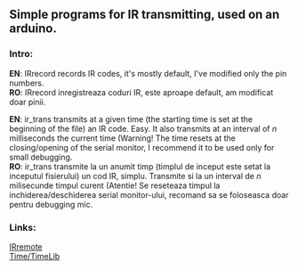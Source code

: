 ## Simple programs for IR transmitting, used on an arduino.

### Intro:
**EN**: IRrecord records IR codes, it's mostly default, I've modified only the pin numbers. <br>
**RO**: IRrecord inregistreaza coduri IR, este aproape default, am modificat doar pinii. <br>

**EN**: ir_trans transmits at a given time (the starting time is set at the beginning of the file) an IR code. Easy. It also transmits at an interval of *n* milliseconds the current time (Warning! The time resets at the closing/opening of the serial monitor, I recommend it to be used only for small debugging. <br>
**RO**: ir_trans transmite la un anumit timp (timplul de inceput este setat la inceputul fisierului) un cod IR, simplu. Transmite si la un interval de *n* milisecunde timpul curent (Atentie! Se reseteaza timpul la inchiderea/deschiderea serial monitor-ului, recomand sa se foloseasca doar pentru debugging mic.

### Links:
[IRremote][irremote] <br>
[Time/TimeLib][time] <br>

[irremote]: https://github.com/z3t0/Arduino-IRremote
[time]: https://github.com/PaulStoffregen/Time
